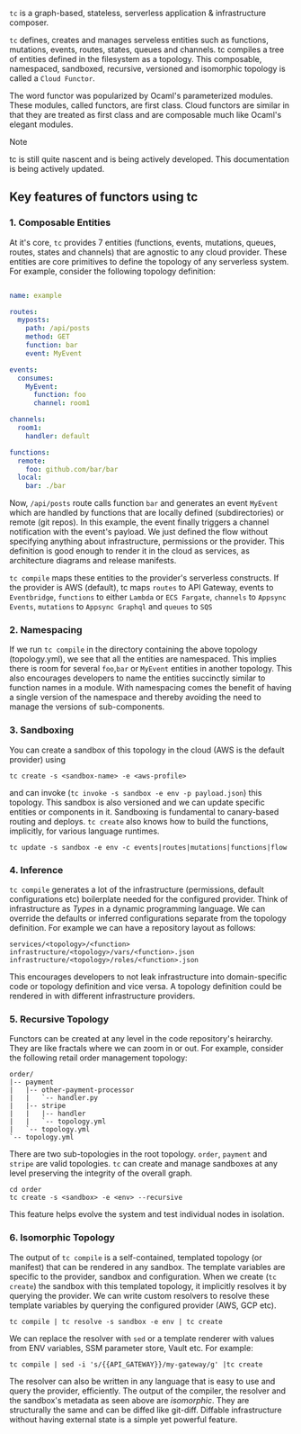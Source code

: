 `tc` is a graph-based, stateless, serverless application & infrastructure composer.

`tc` defines, creates and manages serveless entities such as functions, mutations, events, routes, states, queues and channels. tc compiles a tree of entities defined in the filesystem as a topology. This composable, namespaced, sandboxed, recursive, versioned and isomorphic topology is called a `Cloud Functor`.

The word functor was popularized by Ocaml's parameterized modules. These modules, called functors, are first class. Cloud functors are similar in that they are treated as first class and are composable much like Ocaml's elegant modules.

> [!NOTE]
> tc is still quite nascent and is being actively developed. This documentation is being actively updated.

## Key features of functors using tc

### 1. Composable Entities

At it's core, `tc` provides 7 entities (functions, events, mutations, queues, routes, states and channels) that are agnostic to any cloud provider. These entities are core primitives to define the topology of any serverless system. For example, consider the following topology definition:

```yaml

name: example

routes:
  myposts:
    path: /api/posts
    method: GET
    function: bar
    event: MyEvent

events:
  consumes:
    MyEvent:
      function: foo
      channel: room1

channels:
  room1:
    handler: default

functions:
  remote:
    foo: github.com/bar/bar
  local:
    bar: ./bar

```

Now, `/api/posts` route calls function `bar` and generates an event `MyEvent` which are handled by functions that are locally defined (subdirectories) or remote (git repos). In this example, the event finally triggers a channel notification with the event's payload. We just defined the flow without specifying anything about infrastructure, permissions or the provider. This definition is good enough to render it in the cloud as services, as architecture diagrams and release manifests.

`tc compile` maps these entities to the provider's serverless constructs. If the provider is AWS (default), tc maps `routes` to API Gateway, events to `Eventbridge`, `functions` to either `Lambda` or `ECS Fargate`, `channels` to `Appsync Events`, `mutations` to `Appsync Graphql` and `queues` to `SQS`

### 2. Namespacing

If we run `tc compile` in the directory containing the above topology (topology.yml), we see that all the entities are namespaced. This implies there is room for several `foo`,`bar` or `MyEvent` entities in another topology. This also encourages developers to name the entities succinctly similar to function names in a module. With namespacing comes the benefit of having a single version of the namespace and thereby avoiding the need to manage the versions of sub-components.

### 3. Sandboxing

You can create a sandbox of this topology in the cloud (AWS is the default provider) using

```
tc create -s <sandbox-name> -e <aws-profile>
```

and can invoke (`tc invoke -s sandbox -e env -p payload.json`) this topology. This sandbox is also versioned and we can update specific entities or components in it. Sandboxing is fundamental to canary-based routing and deploys. `tc create` also knows how to build the functions, implicitly, for various language runtimes.

```
tc update -s sandbox -e env -c events|routes|mutations|functions|flow
```

### 4. Inference

`tc compile` generates a lot of the infrastructure (permissions, default configurations etc) boilerplate needed for the configured provider. Think of infrastructure as _Types_ in a dynamic programming language. We can override the defaults or inferred configurations separate from the topology definition. For example we can have a repository layout as follows:

```
services/<topology>/<function>
infrastructure/<topology>/vars/<function>.json
infrastructure/<topology>/roles/<function>.json
```

This encourages developers to not leak infrastructure into domain-specific code or topology definition and vice versa. A topology definition could be rendered in with different infrastructure providers.


### 5. Recursive Topology

Functors can be created at any level in the code repository's heirarchy. They are like fractals where we can zoom in or out. For example, consider the following retail order management topology:

```
order/
|-- payment
|   |-- other-payment-processor
|   |   `-- handler.py
|   |-- stripe
|   |   |-- handler
|   |   `-- topology.yml
|   `-- topology.yml
`-- topology.yml
```

There are two sub-topologies in the root topology. `order`, `payment` and `stripe` are valid topologies. `tc` can create and manage sandboxes at any level preserving the integrity of the overall graph.

```
cd order
tc create -s <sandbox> -e <env> --recursive
```

This feature helps evolve the system and test individual nodes in isolation.

### 6. Isomorphic Topology

The output of `tc compile` is a self-contained, templated topology (or manifest) that can be rendered in any sandbox. The template variables are specific to the provider, sandbox and configuration. When we create (`tc create`) the sandbox with this templated topology, it implicitly resolves it by querying the provider. We can write custom resolvers to resolve these template variables by querying the configured provider (AWS, GCP etc).

```
tc compile | tc resolve -s sandbox -e env | tc create
```

We can replace the resolver with `sed` or a template renderer with values from ENV variables, SSM parameter store, Vault etc. For example:

```
tc compile | sed -i 's/{{API_GATEWAY}}/my-gateway/g' |tc create
```

The resolver can also be written in any language that is easy to use and query the provider, efficiently. The output of the compiler, the resolver and the sandbox's metadata as seen above are _isomorphic_. They are structurally the same and can be diffed like git-diff. Diffable infrastructure without having external state is a simple yet powerful feature.
